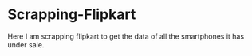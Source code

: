 # Scrapping-Flipkart
Here I am scrapping flipkart to get the data of all the smartphones it has under sale.

